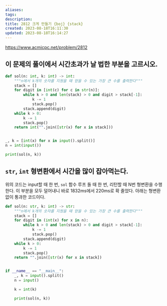 ```yaml
---
aliases: 
tags: 
description:
title: 2812 크게 만들기 {boj} {stack}
created: 2023-08-18T16:11:30
updated: 2023-08-18T16:14:27
---
```

<https://www.acmicpc.net/problem/2812>

## 이 문제의 풀이에서 시간초과가 날 법한 부분을 고르시오.

```python
def sol(n: int, k: int) -> int:
    """n에서 k개의 숫자를 지웠을 때 얻을 수 있는 가장 큰 수를 출력한다"""
    stack = []
    for digit in [int(c) for c in str(n)]:
        while k > 0 and len(stack) > 0 and digit > stack[-1]:
            k -= 1
            stack.pop()
        stack.append(digit)
    while k > 0:
        k -= 1
        stack.pop()
    return int("".join([str(x) for x in stack]))


_, k = [int(x) for x in input().split()]
n = int(input())

print(sol(n, k))
```

## `str`, `int` 형변환에서 시간을 많이 잡아먹는다.

위의 코드는 input할 때 한 번, `sol` 함수 루프 돌 때 한 번, 리턴할 때 N번 형변환을 수행한다. 이 부분을 모두 덜어내니 바로 1832ms에서 220ms로 확 줄었다. 아래는 형변환 없이 통과한 코드이다.

```python
def sol(n: str, k: int) -> str:
    """n에서 k개의 숫자를 지웠을 때 얻을 수 있는 가장 큰 수를 출력한다"""
    stack = []
    for digit in (int(x) for x in n):
        while k > 0 and len(stack) > 0 and digit > stack[-1]:
            k -= 1
            stack.pop()
        stack.append(digit)
    while k > 0:
        k -= 1
        stack.pop()
    return "".join([str(x) for x in stack])


if __name__ == "__main__":
    _, k = input().split()
    n = input()

    k = int(k)

    print(sol(n, k))
```
